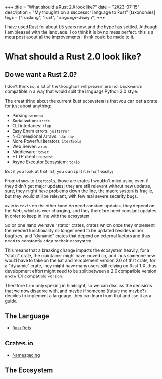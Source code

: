 +++
title = "What should a Rust 2.0 look like?"
date = "2023-07-15"
description = "My thoughts on a successor language to Rust"
[taxonomies]
tags = ["rustlang", "rust", "language-design"]
+++

I have used Rust for about 1.5 years now, and the hype has
settled. Although I am pleased with the language, I do think it is by
no meas perfect, this is a meta post about all the improvements I think
could be made to it.

<!-- more -->

# What should a Rust 2.0 look like?

## Do we want a Rust 2.0?

I don't think so, a lot of the thoughts I will present are not backwards
compatible in a way that would split the language Python 3.0 style.

The great thing about the current Rust ecosystem is that you can get a
crate for just about anything:

- Parsing: `winnow`
- Serialization: `serde`
- CLI interfaces: `clap`
- Easy Enum errors: `justerror`
- N-Dimensional Arrays: `ndarray`
- More Powerful Iterators: `itertools`
- Web Server: `axum`
- Middleware: `tower`
- HTTP client: `reqwest`
- Async Executor Ecosystem: `tokio`

But if you look at that list, you can split it in half easily;

From `winnow` to `itertools`, those are crates I wouldn't mind using
even if they didn't get major updates; they are still relevant without
new updates, sure, they might have problems down the line, the macro
system is fragile, but they would still be relevant, with few real severe
security bugs.

`axum` to `tokio` on the other hand do need constant updates, they depend on the
Web, which is ever changing, and they therefore need constant updates in order
to keep in line with the ecosystem.

So on one hand we have "static" crates, crates which once they implement the
needed functionality no longer need to be updated besides minor bugfixes, and
"dynamic" crates that depend on external factors and thus need to constantly
adap to their ecosystem.

This means that a breaking change impacts the ecosystem heavily, for a "static"
crate, the maintainer might have moved on, and thus someone new would have to
take on the hat and reimplement version 2.0 of that crate, for a "dynamic"
crate, they might have many users still relying on Rust 1.X, thus development
effort might need to be split between a 2.0 compatible version and a 1.X
compatible version.

Therefore I am only speking in hindsight, so we can discuss the decisions that
we now disagree with, and maybe if someone (future me maybe?) decides to
implement a language, they can learn from that and use it as a guide.

## The Language

- [Rust Refs](@/rust_references.md)

## Crates.io

- [Namespacing](@/crates.io_namespacing.md)

## The Ecosystem
